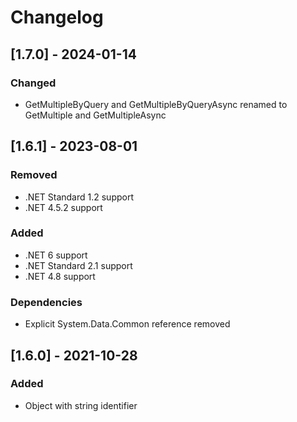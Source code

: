 # Changelog

## [1.7.0] - 2024-01-14

### Changed

- GetMultipleByQuery and GetMultipleByQueryAsync renamed to GetMultiple and GetMultipleAsync

## [1.6.1] - 2023-08-01

### Removed

- .NET Standard 1.2 support
- .NET 4.5.2 support

### Added

- .NET 6 support
- .NET Standard 2.1 support
- .NET 4.8 support

### Dependencies

- Explicit System.Data.Common reference removed

## [1.6.0] - 2021-10-28

### Added

- Object with string identifier
